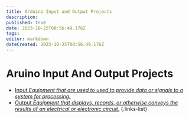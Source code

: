 ```yaml
---
title: Arduino Input and Output Projects
description: 
published: true
date: 2023-10-25T00:56:49.176Z
tags: 
editor: markdown
dateCreated: 2023-10-25T00:56:49.176Z
---
```


# Aruino Input And Output Projects 
- [Input *Equipment that are used to used to provide data or signals to a system for processing.*](/home/input)
- [Output *Equipment that displays, records, or otherwise conveys the results of an electrical or electronic circuit.*](home/output)
{.links-list}
